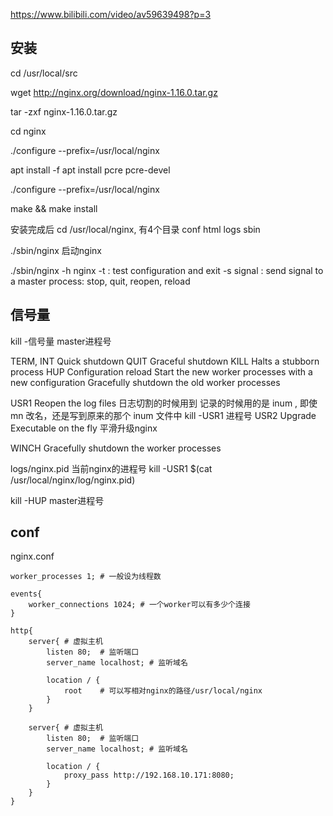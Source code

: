 https://www.bilibili.com/video/av59639498?p=3

## 安装

cd /usr/local/src

wget http://nginx.org/download/nginx-1.16.0.tar.gz

tar -zxf nginx-1.16.0.tar.gz

cd nginx

./configure --prefix=/usr/local/nginx

apt install -f
    apt install pcre  pcre-devel

./configure --prefix=/usr/local/nginx

make && make install

安装完成后 cd /usr/local/nginx, 有4个目录
    conf
    html
    logs
    sbin

./sbin/nginx    启动nginx

./sbin/nginx -h
    nginx -t        : test configuration and exit
    -s signal       : send signal to a master process: stop, quit, reopen, reload



## 信号量

kill -信号量 master进程号

TERM, INT   Quick shutdown
QUIT    Graceful shutdown
KILL    Halts a stubborn process
HUP 
        Configuration reload
        Start the new worker processes with a new configuration
        Gracefully shutdown the old worker processes

USR1    Reopen the log files    日志切割的时候用到
        记录的时候用的是 inum , 即使 mn 改名，还是写到原来的那个 inum 文件中
        kill -USR1 进程号
USR2    Upgrade Executable on the fly   平滑升级nginx
        
WINCH   Gracefully shutdown the worker processes

logs/nginx.pid 当前nginx的进程号
kill -USR1 $(cat /usr/local/nginx/log/nginx.pid)

kill -HUP master进程号


## conf

nginx.conf

```
worker_processes 1; # 一般设为线程数

events{
    worker_connections 1024; # 一个worker可以有多少个连接
}

http{
    server{ # 虚拟主机
        listen 80;  # 监听端口
        server_name localhost; # 监听域名
        
        location / {
            root    # 可以写相对nginx的路径/usr/local/nginx
        }
    }

    server{ # 虚拟主机
        listen 80;  # 监听端口
        server_name localhost; # 监听域名
        
        location / {
            proxy_pass http://192.168.10.171:8080;
        }
    }
}
```
